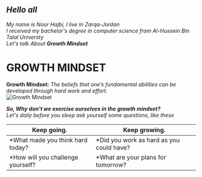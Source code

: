 

## *Hello all*
*My name is Noor Hajbi, I live in Zarqa-Jordan*  
*I received my bachelor's degree in computer science from Al-Hussein Bin Talal Universty*  
*Let's talk About __Growth Mindset__*

# GROWTH MINDSET

**Growth Mindset:** *The beliefs that one’s fundamental abilities can be developed through hard work and effort.*  
![Growth Mindset](https://lifewithnolimits.files.wordpress.com/2016/07/newgrowthmindset2-480x600.png?w=1154)  
  
  ***So, Why don't we exercise ourselves in the growth mindset?***  
  *Let's daily before you sleep ask yourself some questions, like these*
  
 

 Keep going. | Keep growing.
----------------------------------|--------------------------------------------
*What made you think hard today?  | *Did you work as hard as you could have?
*How will you challenge yourself? | *What are your plans for tomorrow?

